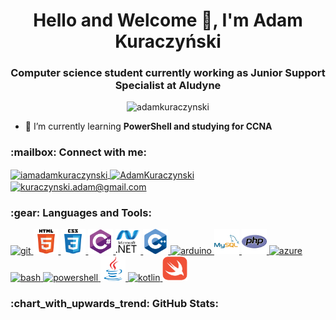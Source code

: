 <h1 align="center">Hello and Welcome 👋, I'm Adam Kuraczyński </h1>
<h3 align="center">Computer science student currently working as Junior Support Specialist at Aludyne</h3>

<p align="center"> <img src="https://komarev.com/ghpvc/?username=adamkuraczynski&label=Profile%20views&color=0e75b6&style=flat" alt="adamkuraczynski" /> </p>

- 🌱 I’m currently learning **PowerShell and studying for CCNA**

<h3 align="left"> :mailbox: Connect with me:</h3>
<p align="left">
  <a href="https://linkedin.com/in/iamadamkuraczynski" target="_blank"><img align="center" src="https://raw.githubusercontent.com/rahuldkjain/github-profile-readme-generator/master/src/images/icons/Social/linked-in-alt.svg" alt="iamadamkuraczynski" height="30" width="40" /> </a>
  <a href="https://www.github.com/AdamKuraczynski" target="_blank"><img align="center" src="https://raw.githubusercontent.com/rahuldkjain/github-profile-readme-generator/master/src/images/icons/Social/github.svg" alt="AdamKuraczynski" height="30" width="40" /> </a>
  <a href=""mailto:kuraczynski.adam@gmail.com" target="_blank"><img align="center" src="https://www.vectorlogo.zone/logos/gmail/gmail-icon.svg" alt="kuraczynski.adam@gmail.com" height="30" width="40" /> </a>
</p>

<h3 align="left"> :gear: Languages and Tools:</h3>
<p align="left"> 
  <a href="https://git-scm.com/" target="_blank" rel="noreferrer"> <img src="https://www.vectorlogo.zone/logos/git-scm/git-scm-icon.svg" alt="git" width="40" height="40"/> </a> 
  <a href="https://www.w3.org/html/" target="_blank" rel="noreferrer"> <img src="https://raw.githubusercontent.com/devicons/devicon/master/icons/html5/html5-original-wordmark.svg" alt="html5" width="40" height="40"/> </a> 
  <a href="https://www.w3schools.com/css/" target="_blank" rel="noreferrer"> <img src="https://raw.githubusercontent.com/devicons/devicon/master/icons/css3/css3-original-wordmark.svg" alt="css3" width="40" height="40"/> </a> 
  <a href="https://www.w3schools.com/cs/" target="_blank" rel="noreferrer"> <img src="https://raw.githubusercontent.com/devicons/devicon/master/icons/csharp/csharp-original.svg" alt="csharp" width="40" height="40"/> </a>
  <a href="https://dotnet.microsoft.com/" target="_blank" rel="noreferrer"> <img src="https://raw.githubusercontent.com/devicons/devicon/master/icons/dot-net/dot-net-original-wordmark.svg" alt="dotnet" width="40" height="40"/> </a> 
  <a href="https://www.w3schools.com/cpp/" target="_blank" rel="noreferrer"> <img src="https://raw.githubusercontent.com/devicons/devicon/master/icons/cplusplus/cplusplus-original.svg" alt="cplusplus" width="40" height="40"/> </a> 
  <a href="https://www.arduino.cc/" target="_blank" rel="noreferrer"> <img src="https://cdn.worldvectorlogo.com/logos/arduino-1.svg" alt="arduino" width="40" height="40"/> </a> 
  <a href="https://www.mysql.com/" target="_blank" rel="noreferrer"> <img src="https://raw.githubusercontent.com/devicons/devicon/master/icons/mysql/mysql-original-wordmark.svg" alt="mysql" width="40" height="40"/> </a> 
  <a href="https://www.php.net" target="_blank" rel="noreferrer"> <img src="https://raw.githubusercontent.com/devicons/devicon/master/icons/php/php-original.svg" alt="php" width="40" height="40"/> </a> 
  <a href="https://azure.microsoft.com/en-in/" target="_blank" rel="noreferrer"> <img src="https://www.vectorlogo.zone/logos/microsoft_azure/microsoft_azure-icon.svg" alt="azure" width="40" height="40"/> </a> 
  <a href="https://www.gnu.org/software/bash/" target="_blank" rel="noreferrer"> <img src="https://www.vectorlogo.zone/logos/gnu_bash/gnu_bash-icon.svg" alt="bash" width="40" height="40"/> </a> 
  <a href="https://learn.microsoft.com/powershell/" target="_blank" rel="noreferrer"> <img src="https://upload.vectorlogo.zone/logos/microsoft_powershell/images/1ba9f345-6513-4bef-a85e-4636d21b98b7.svg" alt="powershell" width="40" height="40" style="border: none;"/> </a>
  <a href="https://www.java.com" target="_blank" rel="noreferrer"> <img src="https://raw.githubusercontent.com/devicons/devicon/master/icons/java/java-original.svg" alt="java" width="40" height="40"/> </a> 
  <a href="https://kotlinlang.org" target="_blank" rel="noreferrer"> <img src="https://www.vectorlogo.zone/logos/kotlinlang/kotlinlang-icon.svg" alt="kotlin" width="40" height="40"/> </a> 
  <a href="https://developer.apple.com/swift/" target="_blank" rel="noreferrer"> <img src="https://raw.githubusercontent.com/devicons/devicon/master/icons/swift/swift-original.svg" alt="swift" width="40" height="40"/> </a> 
</p>

<h3 align="left"> :chart_with_upwards_trend: GitHub Stats:</h3>
<p>
  <img align="left" src="https://github-readme-stats.vercel.app/api/top-langs/?username=AdamKuraczynski&amp;theme=vue&amp;hide_border=false&amp;include_all_commits=true&amp;count_private=false&amp;layout=compact&amp;title_color=fff\&amp;icon_color=79ff97\&amp;text_color=9f9f9f\&amp;bg_color=151515" alt="">
</p>

<p>
  <img align="center" src="https://github-readme-stats.vercel.app/api/?username=AdamKuraczynski&amp;show_icons=true\&amp;title_color=fff\&amp;icon_color=79ff97\&amp;text_color=9f9f9f\&amp;bg_color=151515" alt="">
</p>
